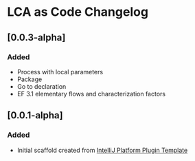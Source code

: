 <!-- Keep a Changelog guide -> https://keepachangelog.com -->

# LCA as Code Changelog

## [0.0.3-alpha]

### Added
- Process with local parameters
- Package
- Go to declaration
- EF 3.1 elementary flows and characterization factors

## [0.0.1-alpha]
### Added
- Initial scaffold created from [IntelliJ Platform Plugin Template](https://github.com/JetBrains/intellij-platform-plugin-template)

